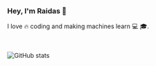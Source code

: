 ### Hey, I'm Raidas 👋

<!--
**RaidasGrisk/RaidasGrisk** is a ✨ _special_ ✨ repository because its `README.md` (this file) appears on your GitHub profile.
- 🔭 I’m currently working on ...
- 🌱 I’m currently learning ...
- 👯 I’m looking to collaborate on ...
- 🤔 I’m looking for help with ...
- 💬 Ask me about ...
- 📫 How to reach me: ...
- 😄 Pronouns: ...
- ⚡ Fun fact: ...
-->

I love 🔥 coding and making machines learn 💻 🎓.  

<!--Wow, this is a cool project https://github.com/anuraghazra/github-readme-stat -->
<br>

![GitHub stats](https://github-readme-stats.vercel.app/api/top-langs/?username=raidasgrisk&hide=Jupyter%20Notebook&layout=compact&theme=tokyonight)

